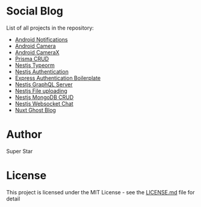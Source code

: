 # Social Blog

List of all projects in the repository:

- [Android Notifications](Notifications)
- [Android Camera](Camera)
- [Android CameraX](CameraX)
- [Prisma CRUD](prisma-crud)
- [Nestjs Typeorm](nestjs-typeorm)
- [Nestjs Authentication](nest-auth)
- [Express Authentication Boilerplate](express-auth-boilerplate)
- [Nestjs GraphQL Server](nest-graph-ql)
- [Nestjs File uploading](nest-file-uploading)
- [Nestjs MongoDB CRUD](Nest-CRUD)
- [Nestjs Websocket Chat](NestVueChat)
- [Nuxt Ghost Blog](nuxt-ghost)

# Author

Super Star
# License

This project is licensed under the MIT License - see the [LICENSE.md](LICENSE) file for detail
